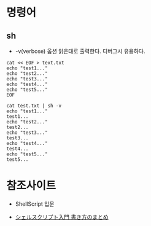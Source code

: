 # 명령어
## sh
* -v(verbose) 옵션
읽은대로 출력한다. 디버그시 유용하다.
```
cat << EOF > text.txt
echo "test1..."
echo "test2..."
echo "test3..."
echo "test4..."
echo "test5..."
EOF

cat test.txt | sh -v
echo "test1..."
test1...
echo "test2..."
test2...
echo "test3..."
test3...
echo "test4..."
test4...
echo "test5..."
test5...
```

# 참조사이트
* ShellScript 입문
- [シェルスクリプト入門 書き方のまとめ](http://motw.mods.jp/shellscript/tutorial.html)